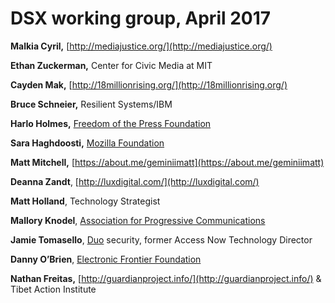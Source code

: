# DSX working group, April 2017 

**Malkia Cyril,** [http://mediajustice.org/](http://mediajustice.org/)

**Ethan Zuckerman,** Center for Civic Media at MIT

**Cayden Mak,** [http://18millionrising.org/](http://18millionrising.org/)

**Bruce Schneier,** Resilient Systems/IBM

**Harlo Holmes,** [Freedom of the Press Foundation](http://freedom.press/)

**Sara Haghdoosti,** [Mozilla Foundation](http://mozilla.org/)

**Matt Mitchell,** [https://about.me/geminiimatt](https://about.me/geminiimatt)

**Deanna Zandt**, [http://luxdigital.com/](http://luxdigital.com/)

**Matt Holland**, Technology Strategist

**Mallory Knodel**, [Association for Progressive Communications](http://apc.org/)

**Jamie Tomasello**, [Duo](https://duo.com/) security, former Access Now Technology Director

**Danny O’Brien**, [Electronic Frontier Foundation](https://www.eff.org/)

**Nathan Freitas,** [http://guardianproject.info/](http://guardianproject.info/) & Tibet Action Institute

